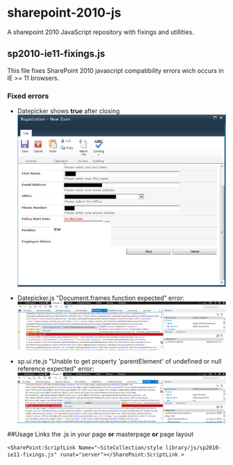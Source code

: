 # sharepoint-2010-js
A sharepoint 2010 JavaScript repository with fixings and utillities.

## sp2010-ie11-fixings.js
This file fixes SharePoint 2010 javascript compatibility errors wich occurs in IE >= 11 browsers.
### Fixed errors
* Datepicker shows **true** after closing
![alt text](https://raw.githubusercontent.com/Jonas-buriti/sharepoint-2010-js/master/dt-error.png)

* Datepicker.js "Document.frames function expected" error:
![alt text](https://raw.githubusercontent.com/Jonas-buriti/sharepoint-2010-js/master/function-error.png)

* sp.ui.rte.js "Unable to get property 'parentElement' of undefined or null reference expected" error:
![alt text](https://raw.githubusercontent.com/Jonas-buriti/sharepoint-2010-js/master/rte-error.png)


##Usage
Links the .js in your page **or** masterpage **or** page layout
```  
<SharePoint:ScriptLink Name="~SiteCollection/style library/js/sp2010-ie11-fixings.js" runat="server"></SharePoint:ScriptLink >
```
